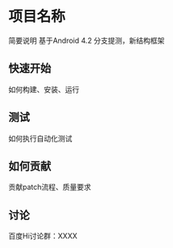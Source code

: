 # 项目名称
简要说明
基于Android 4.2 分支提测，新结构框架
## 快速开始
如何构建、安装、运行

## 测试
如何执行自动化测试

## 如何贡献
贡献patch流程、质量要求

## 讨论
百度Hi讨论群：XXXX

